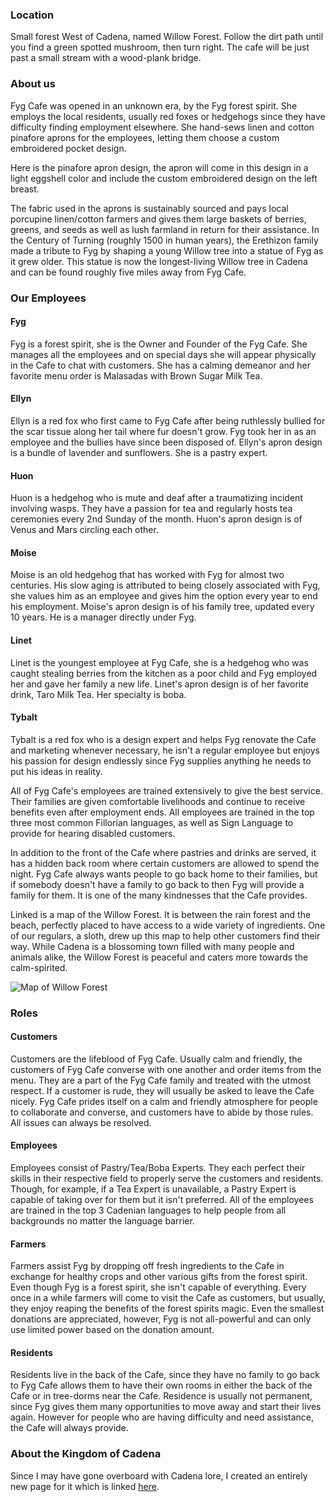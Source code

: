 ### Location

Small forest West of Cadena, named Willow Forest. Follow the dirt path until you find a green spotted mushroom, then turn right. The cafe will be just past a small stream with a wood-plank bridge.

### About us

Fyg Cafe was opened in an unknown era, by the Fyg forest spirit. She employs the local residents, usually red foxes or hedgehogs since they have difficulty finding employment elsewhere. She hand-sews linen and cotton pinafore aprons for the employees, letting them choose a custom embroidered pocket design.

Here is the pinafore apron design, the apron will come in this design in a light eggshell color and include the custom embroidered design on the left breast.

The fabric used in the aprons is sustainably sourced and pays local porcupine linen/cotton farmers and gives them large baskets of berries, greens, and seeds as well as lush farmland in return for their assistance. In the Century of Turning (roughly 1500 in human years), the Erethizon family made a tribute to Fyg by shaping a young Willow tree into a statue of Fyg as it grew older. This statue is now the longest-living Willow tree in Cadena and can be found roughly five miles away from Fyg Cafe.

### Our Employees

#### Fyg

Fyg is a forest spirit, she is the Owner and Founder of the Fyg Cafe. She manages all the employees and on special days she will appear physically in the Cafe to chat with customers. She has a calming demeanor and her favorite menu order is Malasadas with Brown Sugar Milk Tea.

#### Ellyn

Ellyn is a red fox who first came to Fyg Cafe after being ruthlessly bullied for the scar tissue along her tail where fur doesn't grow. Fyg took her in as an employee and the bullies have since been disposed of. Ellyn's apron design is a bundle of lavender and sunflowers. She is a pastry expert.

#### Huon

Huon is a hedgehog who is mute and deaf after a traumatizing incident involving wasps. They have a passion for tea and regularly hosts tea ceremonies every 2nd Sunday of the month. Huon's apron design is of Venus and Mars circling each other.

#### Moise

Moise is an old hedgehog that has worked with Fyg for almost two centuries. His slow aging is attributed to being closely associated with Fyg, she values him as an employee and gives him the option every year to end his employment. Moise's apron design is of his family tree, updated every 10 years. He is a manager directly under Fyg.

#### Linet

Linet is the youngest employee at Fyg Cafe, she is a hedgehog who was caught stealing berries from the kitchen as a poor child and Fyg employed her and gave her family a new life. Linet's apron design is of her favorite drink, Taro Milk Tea. Her specialty is boba.

#### Tybalt

Tybalt is a red fox who is a design expert and helps Fyg renovate the Cafe and marketing whenever necessary, he isn't a regular employee but enjoys his passion for design endlessly since Fyg supplies anything he needs to put his ideas in reality. 

All of Fyg Cafe's employees are trained extensively to give the best service. Their families are given comfortable livelihoods and continue to receive benefits even after employment ends. All employees are trained in the top three most common Fillorian languages, as well as Sign Language to provide for hearing disabled customers.

In addition to the front of the Cafe where pastries and drinks are served, it has a hidden back room where certain customers are allowed to spend the night. Fyg Cafe always wants people to go back home to their families, but if somebody doesn't have a family to go back to then Fyg will provide a family for them. It is one of the many kindnesses that the Cafe provides.

Linked is a map of the Willow Forest. It is between the rain forest and the beach, perfectly placed to have access to a wide variety of ingredients. One of our regulars, a sloth, drew up this map to help other customers find their way. While Cadena is a blossoming town filled with many people and animals alike, the Willow Forest is peaceful and caters more towards the calm-spirited.

![Map of Willow Forest](https://media.discordapp.net/attachments/892111124378550354/895090880959111168/New_Piskel_1_1_1_2.png)

### Roles

#### Customers

Customers are the lifeblood of Fyg Cafe. Usually calm and friendly, the customers of Fyg Cafe converse with one another and order items from the menu. They are a part of the Fyg Cafe family and treated with the utmost respect. If a customer is rude, they will usually be asked to leave the Cafe nicely. Fyg Cafe prides itself on a calm and friendly atmosphere for people to collaborate and converse, and customers have to abide by those rules. All issues can always be resolved.

#### Employees

Employees consist of Pastry/Tea/Boba Experts. They each perfect their skills in their respective field to properly serve the customers and residents. Though, for example, if a Tea Expert is unavailable, a Pastry Expert is capable of taking over for them but it isn't preferred. All of the employees are trained in the top 3 Cadenian languages to help people from all backgrounds no matter the language barrier. 

#### Farmers

Farmers assist Fyg by dropping off fresh ingredients to the Cafe in exchange for healthy crops and other various gifts from the forest spirit. Even though Fyg is a forest spirit, she isn't capable of everything. Every once in a while farmers will come to visit the Cafe as customers, but usually, they enjoy reaping the benefits of the forest spirits magic. Even the smallest donations are appreciated, however, Fyg is not all-powerful and can only use limited power based on the donation amount. 

#### Residents

Residents live in the back of the Cafe, since they have no family to go back to Fyg Cafe allows them to have their own rooms in either the back of the Cafe or in tree-dorms near the Cafe. Residence is usually not permanent, since Fyg gives them many opportunities to move away and start their lives again. However for people who are having difficulty and need assistance, the Cafe will always provide.

### About the Kingdom of Cadena

Since I may have gone overboard with Cadena lore, I created an entirely new page for it which is linked [here](https://www.notion.so/Kingdom-of-Cadena-64cf51d733764aea89a15b309811c307).
